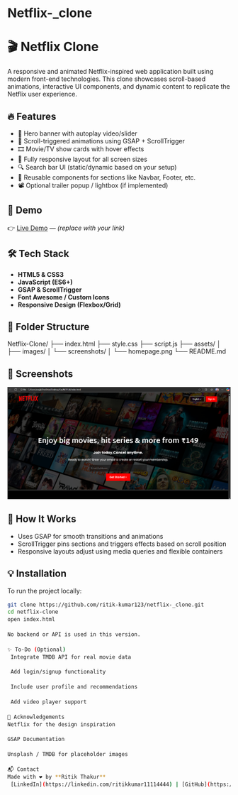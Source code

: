 # Netflix-_clone
# 🎬 Netflix Clone

A responsive and animated Netflix-inspired web application built using modern front-end technologies. This clone showcases scroll-based animations, interactive UI components, and dynamic content to replicate the Netflix user experience.

## 🔥 Features

- 🎥 Hero banner with autoplay video/slider
- 🧭 Scroll-triggered animations using GSAP + ScrollTrigger
- 🎞️ Movie/TV show cards with hover effects
- 📱 Fully responsive layout for all screen sizes
- 🔍 Search bar UI (static/dynamic based on your setup)
- 🔗 Reusable components for sections like Navbar, Footer, etc.
- 📽️ Optional trailer popup / lightbox (if implemented)

## 🚀 Demo

👉 [Live Demo](https://your-netflix-clone-url.com) — *(replace with your link)*

## 🛠️ Tech Stack

- **HTML5 & CSS3**
- **JavaScript (ES6+)**
- **GSAP & ScrollTrigger**
- **Font Awesome / Custom Icons**
- **Responsive Design (Flexbox/Grid)**

## 📁 Folder Structure
Netflix-Clone/
├── index.html
├── style.css
├── script.js
├── assets/
│ ├── images/
│ └── screenshots/
│ └── homepage.png
└── README.md


## 📸 Screenshots

![Homepage](assets/screenshots/homepage.png)

## 🧠 How It Works

- Uses GSAP for smooth transitions and animations
- ScrollTrigger pins sections and triggers effects based on scroll position
- Responsive layouts adjust using media queries and flexible containers

## 💡 Installation

To run the project locally:

```bash
git clone https://github.com/ritik-kumar123/netflix-_clone.git
cd netflix-clone
open index.html

No backend or API is used in this version.

✨ To-Do (Optional)
 Integrate TMDB API for real movie data

 Add login/signup functionality

 Include user profile and recommendations

 Add video player support

🙌 Acknowledgements
Netflix for the design inspiration

GSAP Documentation

Unsplash / TMDB for placeholder images

📬 Contact
Made with ❤️ by **Ritik Thakur**  
 [LinkedIn](https://linkedin.com/ritikkumar11114444) | [GitHub](https://github.com/ritik-kumar123)




